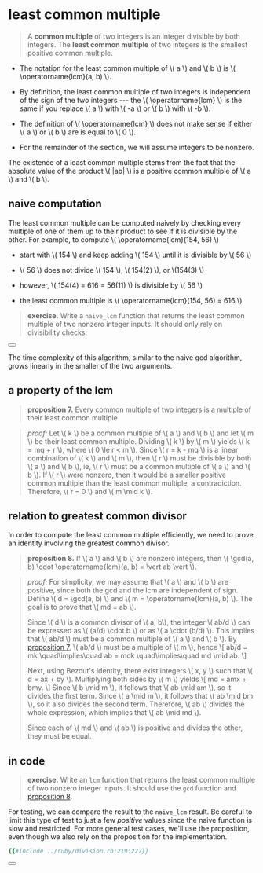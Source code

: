 # least common multiple

<span id="least-common-multiple" />

> A **common multiple** of two integers is an integer divisible by both
> integers.  The **least common multiple** of two integers is the smallest
> positive common multiple.

- The notation for the least common multiple of \\( a \\) and \\( b \\) is
  \\( \operatorname{lcm}(a, b) \\).

- By definition, the least common multiple of two integers is independent of
  the sign of the two integers --- the \\( \operatorname{lcm} \\) is the same
  if you replace \\( a \\) with \\( -a \\) or \\( b \\) with \\( -b \\).

- The definition of \\( \operatorname{lcm} \\) does not make sense if either
  \\( a \\) or \\( b \\) are is equal to \\( 0 \\).

- For the remainder of the section, we will assume integers to be nonzero.

The existence of a least common multiple stems from the fact that the absolute
value of the product \\( |ab| \\) is a positive common multiple of \\( a \\)
and \\( b \\).

## naive computation

The least common multiple can be computed naively by checking every
multiple of one of them up to their product to see if it is divisible
by the other.  For example, to compute \\( \operatorname{lcm}(154, 56) \\)

- start with \\( 154 \\) and keep adding \\( 154 \\) until it is divisible by
  \\( 56 \\)

- \\( 56 \\) does not divide \\( 154 \\), \\( 154(2) \\), or \\(154(3) \\)

- however, \\( 154(4) = 616 = 56(11) \\) is divisible by \\( 56 \\)

- the least common multiple is \\( \operatorname{lcm}(154, 56) = 616 \\)

<span id="naive-lcm-exercise" />

> **exercise.**
> Write a `naive_lcm` function that returns the least common multiple of two
> nonzero integer inputs.  It should only rely on divisibility checks.

<button class="fa fa-expand" onClick="showContent('naive_lcm')"></button>
<div id="naive_lcm" style="display: none;">

```ruby
{{#include ../ruby/division.rb:194:205}}
```

</div>

The time complexity of this algorithm, similar to the naive gcd algorithm,
grows linearly in the smaller of the two arguments.

## a property of the lcm

<span id="lcm-divides-common-multiples" />

> **proposition 7.**
> Every common multiple of two integers is a multiple of their least common
> multiple.

> *proof:*
> Let \\( k \\) be a common multiple of \\( a \\) and \\( b \\) and let \\( m \\)
> be their least common multiple.  Dividing \\( k \\) by \\( m \\) yields
> \\( k = mq + r \\), where \\( 0 \le r < m \\).  Since \\( r = k - mq \\) is a
> linear combination of \\( k \\) and \\( m \\), then \\( r \\) must be
> divisible by both \\( a \\) and \\( b \\), ie, \\( r \\) must be a common
> multiple of \\( a \\) and \\( b \\).  If \\( r \\) were nonzero, then it
> would be a smaller positive common multiple than the least common multiple, a
> contradiction.  Therefore, \\( r = 0 \\) and \\( m \mid k \\).

## relation to greatest common divisor

In order to compute the least common multiple efficiently, we need to prove an
identity involving the greatest common divisor.

<span id="least-common-multiple" />

> **proposition 8.**
> If \\( a \\) and \\( b \\) are nonzero integers, then
> \\( \gcd(a, b) \cdot \operatorname{lcm}(a, b) = \vert ab \vert \\).

> *proof:*
> For simplicity, we may assume that \\( a \\) and \\( b \\) are positive,
> since both the gcd and the lcm are independent of sign.  Define
> \\( d = \gcd(a, b) \\) and \\( m = \operatorname{lcm}(a, b) \\). The goal
> is to prove that \\( md = ab \\).
>
> Since \\( d \\) is a common divisor of \\( a, b\\), the integer \\( ab/d \\)
> can be expressed as \\( (a/d) \cdot b \\) or as \\( a \cdot (b/d) \\).  This
> implies that \\( ab/d \\) must be a common multiple of \\( a \\) and
> \\( b \\).  By [proposition 7](#lcm-divides-common-multiples),
> \\( ab/d \\) must be a multiple of \\( m \\), hence
> \\[ ab/d = mk \quad\implies\quad ab = mdk \quad\implies\quad md \mid ab. \\]
>
> Next, using Bezout's identity, there exist integers \\( x, y \\) such that
> \\( d = ax + by \\).  Multiplying both sides by \\( m \\) yields
> \\[ md = amx + bmy. \\]
> Since \\( b \mid m \\), it follows that \\( ab \mid am \\), so it divides the
> first term.  Since \\( a \mid m \\), it follows that \\( ab \mid bm \\), so
> it also divides the second term.  Therefore, \\( ab \\) divides the whole
> expression, which implies that \\( ab \mid md \\).
>
> Since each of \\( md \\) and \\( ab \\) is positive and divides the other,
> they must be equal.

## in code

<span id="lcm-exercise" />

> **exercise.**
> Write an `lcm` function that returns the least common multiple of two
> nonzero integer inputs.  It should use the `gcd` function and
> [proposition 8](#least-common-multiple).

For testing, we can compare the result to the `naive_lcm` result.  Be careful
to limit this type of test to just a few *positive* values since the naive
function is slow and restricted.  For more general test cases, we'll use the
proposition, even though we also rely on the proposition for the
implementation.

```ruby
{{#include ../ruby/division.rb:219:227}}
```

<button class="fa fa-expand" onClick="showContent('lcm')"></button>
<div id="lcm" style="display: none;">

```ruby
{{#include ../ruby/division.rb:236:240}}
```

</div>


